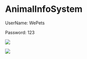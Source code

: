 # AnimalInfoSystem

UserName: WePets

Password: 123


<img src="https://linxinjiang.github.io/AnimalInfoSystem/Gif.gif"><br>

<img src="https://linxinjiang.github.io/AnimalInfoSystem/Explore.gif"><br>
